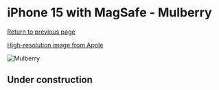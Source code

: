 # iPhone 15 with MagSafe - Mulberry

[Return to previous page](/iphone_15)

[High-resolution image from Apple](https://store.storeimages.cdn-apple.com/8756/as-images.apple.com/is/MT3E3?wid=4500&hei=4500&fmt=png)

<div style="width: 500px"><img src="/almost_uncompressed/MT3E3.webp" alt="Mulberry"></div>

## Under construction
